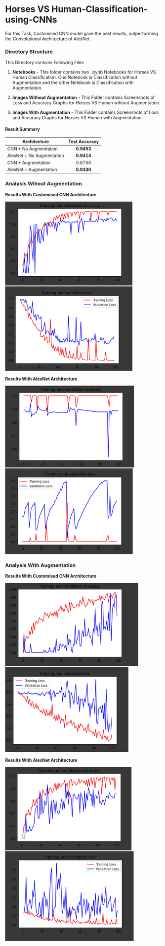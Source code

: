 # Horses VS Human-Classification-using-CNNs

For this Task, Customised CNN model gave the best results, outperforming the Convolutional Architecture of AlexNet.

### Directory Structure

This Directory contains Following Files

1. **Notebooks** - This folder contains two .ipynb Notebooks for Horses VS Human Classification. One Notebook is Classification without Augmentation and the other Notebook is Classification with Augmentation.

2. **Images Without Augmentation** - This Folder contains Screenshots of Loss and Acuuracy Graphs for Horses VS Human wihtout Augmentation.

3. **Images With Augmentation** - This Folder contains Screenshots of Loss and Accuracy Graphs for Horses VS Human with Augmentation.

#### Result Summary

| Architecture               | Test Accuracy     |
| -------------              |:-----------------:|
| CNN + No Augmentation      |**0.9453**         |
| AlexNet + No Augmentation  |**0.9414**         |
| CNN + Augmentation         |  0.8750           |
| AlexNet + Augmentation     |**0.9330**         |


### Analysis Wihout Augmentation

**Results With Customised CNN Architecture**

![](Images%20Without%20Augmentation/Customsed_Accuracy.PNG)
![](Images%20Without%20Augmentation/Customised_Loss.PNG)

**Results With AlexNet Architecture**

![](Images%20Without%20Augmentation/Alexnet_Accuracy.PNG)
![](Images%20Without%20Augmentation/AlexNet_Loss.PNG)

### Analysis With Augmentation

**Results With Customised CNN Architecture**

![](Images%20With%20Augmentation/Accuracy_Customised.PNG)
![](Images%20With%20Augmentation/Loss_Customised.PNG)

**Results With AlexNet Architecture**

![](Images%20With%20Augmentation/AlexNet_Accuracy.PNG)
![](Images%20With%20Augmentation/AlexNet_Loss.PNG)

